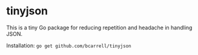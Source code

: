 tinyjson
========

This is a tiny Go package for reducing repetition and headache in handling JSON.

Installation: `go get github.com/bcarrell/tinyjson`